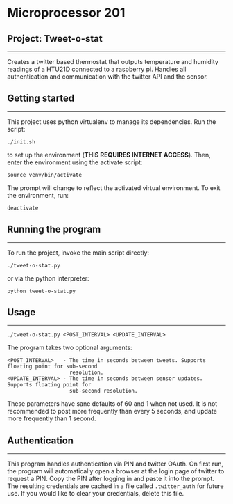 # Microprocessor 201

## Project: Tweet-o-stat
---
Creates a twitter based thermostat that outputs temperature and humidity
readings of a HTU21D connected to a raspberry pi. Handles all
authentication and communication with the twitter API and the sensor.

## Getting started
---

This project uses python virtualenv to manage its dependencies. Run the 
script:

    ./init.sh

to set up the environment (**THIS REQUIRES INTERNET ACCESS**). Then, enter
the environment using the activate script:

    source venv/bin/activate

The prompt will change to reflect the activated virtual environment. To
exit the environment, run:

    deactivate

## Running the program
---

To run the project, invoke the main script directly:

    ./tweet-o-stat.py

or via the python interpreter:

    python tweet-o-stat.py

## Usage
---

    ./tweet-o-stat.py <POST_INTERVAL> <UPDATE_INTERVAL>

The program takes two optional arguments:

    <POST_INTERVAL>   - The time in seconds between tweets. Supports floating point for sub-second 
                        resolution.
    <UPDATE_INTERVAL> - The time in seconds between sensor updates. Supports floating point for
                        sub-second resolution.

These parameters have sane defaults of 60 and 1 when not used. It is not
recommended to post more frequently than every 5 seconds, and update more
frequently than 1 second.

## Authentication
---

This program handles authentication via PIN and twitter OAuth. On first run,
the program will automatically open a browser at the login page of twitter
to request a PIN. Copy the PIN after logging in and paste it into the
prompt. The resulting credentials are cached in a file called 
`.twitter_auth` for future use. If you would like to clear your
credentials, delete this file.
